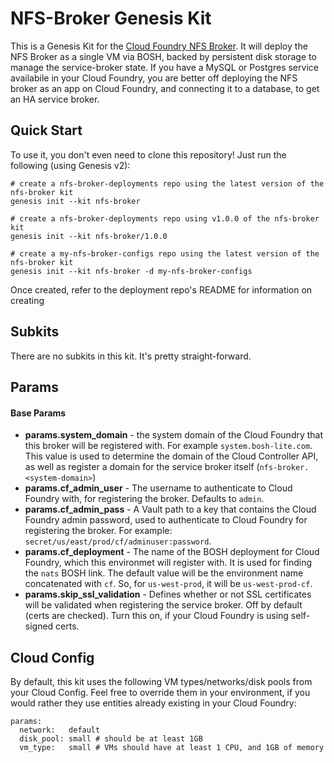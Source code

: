 NFS-Broker Genesis Kit
======================

This is a Genesis Kit for the [Cloud Foundry NFS Broker][1]. It will
deploy the NFS Broker as a single VM via BOSH, backed by persistent
disk storage to manage the service-broker state. If you have a MySQL
or Postgres service availabile in your Cloud Foundry, you are better
off deploying the NFS broker as an app on Cloud Foundry, and connecting
it to a database, to get an HA service broker.

Quick Start
-----------

To use it, you don't even need to clone this repository!  Just run
the following (using Genesis v2):

```
# create a nfs-broker-deployments repo using the latest version of the nfs-broker kit
genesis init --kit nfs-broker

# create a nfs-broker-deployments repo using v1.0.0 of the nfs-broker kit
genesis init --kit nfs-broker/1.0.0

# create a my-nfs-broker-configs repo using the latest version of the nfs-broker kit
genesis init --kit nfs-broker -d my-nfs-broker-configs
```

Once created, refer to the deployment repo's README for information on creating

Subkits
-------

There are no subkits in this kit. It's pretty straight-forward.

Params
------

#### Base Params

- **params.system_domain** - the system domain of the Cloud Foundry that this broker
  will be registered with. For example `system.bosh-lite.com`. This value is used to
  determine the domain of the Cloud Controller API, as well as register a domain for
  the service broker itself (`nfs-broker.<system-domain>`)
- **params.cf_admin_user** - The username to authenticate to Cloud Foundry with, for
  registering the broker. Defaults to `admin`.
- **params.cf_admin_pass** - A Vault path to a key that contains the Cloud Foundry admin
  password, used to authenticate to Cloud Foundry for registering the broker. For example:
  `secret/us/east/prod/cf/adminuser:password`.
- **params.cf_deployment** - The name of the BOSH deployment for Cloud Foundry, which this
  environmet will register with. It is used for finding the `nats` BOSH link. The default
  value will be the environment name concatenated with `cf`. So, for `us-west-prod`,
  it will be `us-west-prod-cf`.
- **params.skip_ssl_validation** - Defines whether or not SSL certificates will be validated
  when registering the service broker. Off by default (certs are checked). Turn this on, if
  your Cloud Foundry is using self-signed certs.

Cloud Config
------------

By default, this kit uses the following VM types/networks/disk pools from your
Cloud Config. Feel free to override them in your environment, if you would
rather they use entities already existing in your Cloud Foundry:

```
params:
  network:   default
  disk_pool: small # should be at least 1GB
  vm_type:   small # VMs should have at least 1 CPU, and 1GB of memory
```

[1]: https://github.com/cloudfoundry/nfs-volume-release
